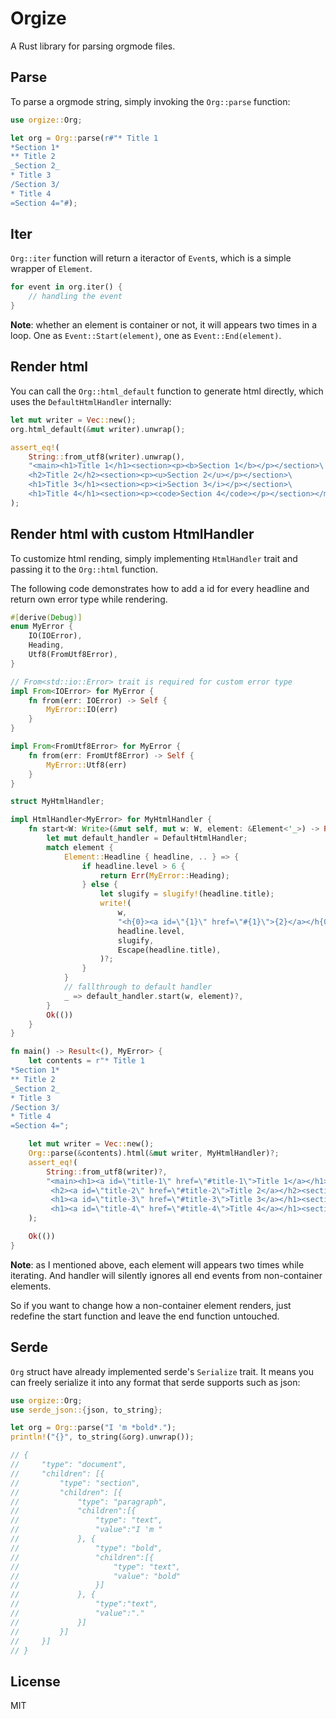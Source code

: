 # Orgize

A Rust library for parsing orgmode files.

## Parse

To parse a orgmode string, simply invoking the `Org::parse` function:

```rust
use orgize::Org;

let org = Org::parse(r#"* Title 1
*Section 1*
** Title 2
_Section 2_
* Title 3
/Section 3/
* Title 4
=Section 4="#);
```

## Iter

`Org::iter` function will return a iteractor of `Event`s, which is
a simple wrapper of `Element`.

```rust
for event in org.iter() {
    // handling the event
}
```

**Note**: whether an element is container or not, it will appears two times in a loop.
One as `Event::Start(element)`, one as `Event::End(element)`.

## Render html

You can call the `Org::html_default` function to generate html directly, which
uses the `DefaultHtmlHandler` internally:

```rust
let mut writer = Vec::new();
org.html_default(&mut writer).unwrap();

assert_eq!(
    String::from_utf8(writer).unwrap(),
    "<main><h1>Title 1</h1><section><p><b>Section 1</b></p></section>\
    <h2>Title 2</h2><section><p><u>Section 2</u></p></section>\
    <h1>Title 3</h1><section><p><i>Section 3</i></p></section>\
    <h1>Title 4</h1><section><p><code>Section 4</code></p></section></main>"
);
```

## Render html with custom HtmlHandler

To customize html rending, simply implementing `HtmlHandler` trait and passing
it to the `Org::html` function.

The following code demonstrates how to add a id for every headline and return
own error type while rendering.

```rust
#[derive(Debug)]
enum MyError {
    IO(IOError),
    Heading,
    Utf8(FromUtf8Error),
}

// From<std::io::Error> trait is required for custom error type
impl From<IOError> for MyError {
    fn from(err: IOError) -> Self {
        MyError::IO(err)
    }
}

impl From<FromUtf8Error> for MyError {
    fn from(err: FromUtf8Error) -> Self {
        MyError::Utf8(err)
    }
}

struct MyHtmlHandler;

impl HtmlHandler<MyError> for MyHtmlHandler {
    fn start<W: Write>(&mut self, mut w: W, element: &Element<'_>) -> Result<(), MyError> {
        let mut default_handler = DefaultHtmlHandler;
        match element {
            Element::Headline { headline, .. } => {
                if headline.level > 6 {
                    return Err(MyError::Heading);
                } else {
                    let slugify = slugify!(headline.title);
                    write!(
                        w,
                        "<h{0}><a id=\"{1}\" href=\"#{1}\">{2}</a></h{0}>",
                        headline.level,
                        slugify,
                        Escape(headline.title),
                    )?;
                }
            }
            // fallthrough to default handler
            _ => default_handler.start(w, element)?,
        }
        Ok(())
    }
}

fn main() -> Result<(), MyError> {
    let contents = r"* Title 1
*Section 1*
** Title 2
_Section 2_
* Title 3
/Section 3/
* Title 4
=Section 4=";

    let mut writer = Vec::new();
    Org::parse(&contents).html(&mut writer, MyHtmlHandler)?;
    assert_eq!(
        String::from_utf8(writer)?,
        "<main><h1><a id=\"title-1\" href=\"#title-1\">Title 1</a></h1><section><p><b>Section 1</b></p></section>\
         <h2><a id=\"title-2\" href=\"#title-2\">Title 2</a></h2><section><p><u>Section 2</u></p></section>\
         <h1><a id=\"title-3\" href=\"#title-3\">Title 3</a></h1><section><p><i>Section 3</i></p></section>\
         <h1><a id=\"title-4\" href=\"#title-4\">Title 4</a></h1><section><p><code>Section 4</code></p></section></main>"
    );

    Ok(())
}
```

**Note**: as I mentioned above, each element will appears two times while iterating.
And handler will silently ignores all end events from non-container elements.

So if you want to change how a non-container element renders, just redefine the start
function and leave the end function untouched.

## Serde

`Org` struct have already implemented serde's `Serialize` trait. It means you can
freely serialize it into any format that serde supports such as json:

```rust
use orgize::Org;
use serde_json::{json, to_string};

let org = Org::parse("I 'm *bold*.");
println!("{}", to_string(&org).unwrap());

// {
//     "type": "document",
//     "children": [{
//         "type": "section",
//         "children": [{
//             "type": "paragraph",
//             "children":[{
//                 "type": "text",
//                 "value":"I 'm "
//             }, {
//                 "type": "bold",
//                 "children":[{
//                     "type": "text",
//                     "value": "bold"
//                 }]
//             }, {
//                 "type":"text",
//                 "value":"."
//             }]
//         }]
//     }]
// }
```

## License

MIT
